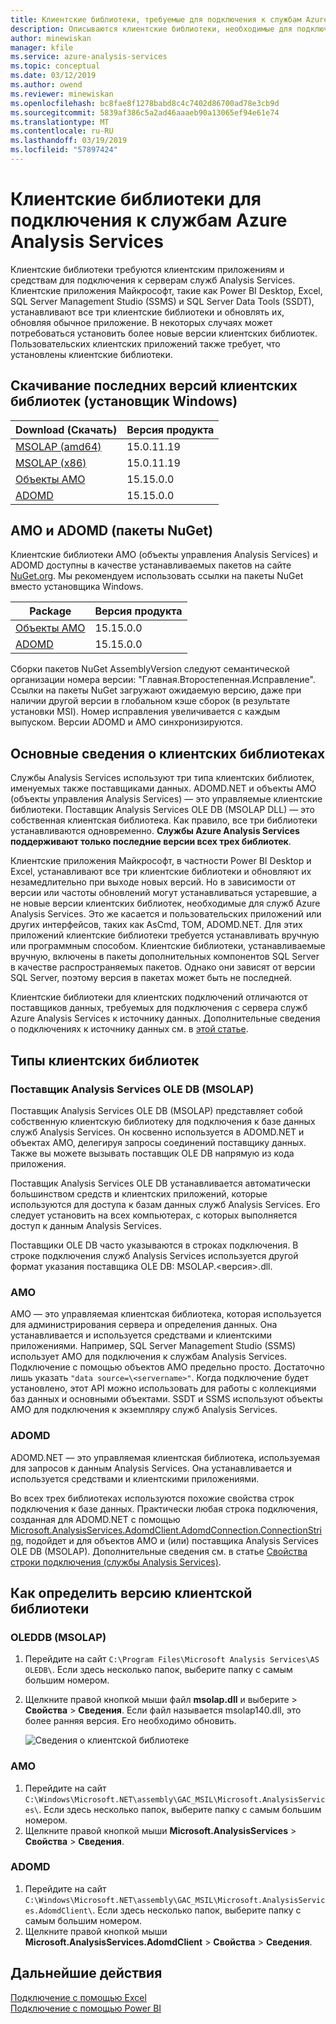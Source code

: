 ```yaml
---
title: Клиентские библиотеки, требуемые для подключения к службам Azure Analysis Services | Документы Майкрософт
description: Описываются клиентские библиотеки, необходимые для подключения клиентских приложений и средств к службам Azure Analysis Services
author: minewiskan
manager: kfile
ms.service: azure-analysis-services
ms.topic: conceptual
ms.date: 03/12/2019
ms.author: owend
ms.reviewer: minewiskan
ms.openlocfilehash: bc8fae8f1278babd8c4c7402d86700ad78e3cb9d
ms.sourcegitcommit: 5839af386c5a2ad46aaaeb90a13065ef94e61e74
ms.translationtype: MT
ms.contentlocale: ru-RU
ms.lasthandoff: 03/19/2019
ms.locfileid: "57897424"
---
```

# <a name="client-libraries-for-connecting-to-azure-analysis-services"></a>Клиентские библиотеки для подключения к службам Azure Analysis Services

Клиентские библиотеки требуются клиентским приложениям и средствам для подключения к серверам служб Analysis Services. Клиентские приложения Майкрософт, такие как Power BI Desktop, Excel, SQL Server Management Studio (SSMS) и SQL Server Data Tools (SSDT), устанавливают все три клиентские библиотеки и обновлять их, обновляя обычное приложение. В некоторых случаях может потребоваться установить более новые версии клиентских библиотек. Пользовательских клиентских приложений также требует, что установлены клиентские библиотеки.

## <a name="download-the-latest-client-libraries-windows-installer"></a>Скачивание последних версий клиентских библиотек (установщик Windows)  

|Download (Скачать)  |Версия продукта  | 
|---------|---------|
|[MSOLAP (amd64)](https://go.microsoft.com/fwlink/?linkid=829576)    |    15.0.11.19    |
|[MSOLAP (x86)](https://go.microsoft.com/fwlink/?linkid=829575)     |    15.0.11.19      |
|[Объекты AMO](https://go.microsoft.com/fwlink/?linkid=829578)     |   15.15.0.0    |
|[ADOMD](https://go.microsoft.com/fwlink/?linkid=829577)     |    15.15.0.0     |

## <a name="amo-and-adomd-nuget-packages"></a>AMO и ADOMD (пакеты NuGet)

Клиентские библиотеки AMO (объекты управления Analysis Services) и ADOMD доступны в качестве устанавливаемых пакетов на сайте [NuGet.org](https://www.nuget.org/). Мы рекомендуем использовать ссылки на пакеты NuGet вместо установщика Windows. 

|Package  | Версия продукта  | 
|---------|---------|
|[Объекты AMO](https://www.nuget.org/packages/Microsoft.AnalysisServices.retail.amd64/)    |    15.15.0.0     |
|[ADOMD](https://www.nuget.org/packages/Microsoft.AnalysisServices.AdomdClient.retail.amd64/)     |   15.15.0.0      |

Сборки пакетов NuGet AssemblyVersion следуют семантической организации номера версии: "Главная.Второстепенная.Исправление". Ссылки на пакеты NuGet загружают ожидаемую версию, даже при наличии другой версии в глобальном кэше сборок (в результате установки MSI). Номер исправления увеличивается с каждым выпуском. Версии ADOMD и AMO синхронизируются.

## <a name="understanding-client-libraries"></a>Основные сведения о клиентских библиотеках

Службы Analysis Services используют три типа клиентских библиотек, именуемых также поставщиками данных. ADOMD.NET и объекты AMO (объекты управления Analysis Services) — это управляемые клиентские библиотеки. Поставщик Analysis Services OLE DB (MSOLAP DLL) — это собственная клиентская библиотека. Как правило, все три библиотеки устанавливаются одновременно. **Службы Azure Analysis Services поддерживают только последние версии всех трех библиотек**. 

Клиентские приложения Майкрософт, в частности Power BI Desktop и Excel, устанавливают все три клиентские библиотеки и обновляют их незамедлительно при выходе новых версий. Но в зависимости от версии или частоты обновлений могут устанавливаться устаревшие, а не новые версии клиентских библиотек, необходимые для служб Azure Analysis Services. Это же касается и пользовательских приложений или других интерфейсов, таких как AsCmd, TOM, ADOMD.NET. Для этих приложений клиентские библиотеки требуется устанавливать вручную или программным способом. Клиентские библиотеки, устанавливаемые вручную, включены в пакеты дополнительных компонентов SQL Server в качестве распространяемых пакетов. Однако они зависят от версии SQL Server, поэтому версия в пакетах может быть не последней.  

Клиентские библиотеки для клиентских подключений отличаются от поставщиков данных, требуемых для подключения с сервера служб Azure Analysis Services к источнику данных. Дополнительные сведения о подключениях к источнику данных см. в [этой статье](analysis-services-datasource.md).

## <a name="client-library-types"></a>Типы клиентских библиотек

### <a name="analysis-services-ole-db-provider-msolap"></a>Поставщик Analysis Services OLE DB (MSOLAP) 

 Поставщик Analysis Services OLE DB (MSOLAP) представляет собой собственную клиентскую библиотеку для подключения к базе данных служб Analysis Services. Он косвенно используется в ADOMD.NET и объектах AMO, делегируя запросы соединений поставщику данных. Также вы можете вызывать поставщик OLE DB напрямую из кода приложения.  
  
 Поставщик Analysis Services OLE DB устанавливается автоматически большинством средств и клиентских приложений, которые используются для доступа к базам данных служб Analysis Services. Его следует установить на всех компьютерах, с которых выполняется доступ к данным Analysis Services.  
  
 Поставщики OLE DB часто указываются в строках подключения. В строке подключения служб Analysis Services используется другой формат указания поставщика OLE DB: MSOLAP.\<версия>.dll.

### <a name="amo"></a>AMO  

 AMO — это управляемая клиентская библиотека, которая используется для администрирования сервера и определения данных. Она устанавливается и используется средствами и клиентскими приложениями. Например, SQL Server Management Studio (SSMS) использует AMO для подключения к службам Analysis Services. Подключение с помощью объектов AMO предельно просто. Достаточно лишь указать `"data source=\<servername>"`. Когда подключение будет установлено, этот API можно использовать для работы с коллекциями баз данных и основными объектами. SSDT и SSMS используют объекты AMO для подключения к экземпляру служб Analysis Services.  

  
### <a name="adomd"></a>ADOMD

 ADOMD.NET — это управляемая клиентская библиотека, используемая для запросов к данным Analysis Services. Она устанавливается и используется средствами и клиентскими приложениями. 
  
 Во всех трех библиотеках используются похожие свойства строк подключения к базе данных. Практически любая строка подключения, созданная для ADOMD.NET с помощью [Microsoft.AnalysisServices.AdomdClient.AdomdConnection.ConnectionString](https://msdn.microsoft.com/library/microsoft.analysisservices.adomdclient.adomdconnection.connectionstring.aspx), подойдет и для объектов AMO и (или) поставщика Analysis Services OLE DB (MSOLAP). Дополнительные сведения см. в статье [Свойства строки подключения (службы Analysis Services)](https://docs.microsoft.com/sql/analysis-services/instances/connection-string-properties-analysis-services).  

  
##  <a name="bkmk_LibUpdate"></a>Как определить версию клиентской библиотеки   
  
### <a name="oleddb-msolap"></a>OLEDDB (MSOLAP)  
  
1.  Перейдите на сайт `C:\Program Files\Microsoft Analysis Services\AS OLEDB\`. Если здесь несколько папок, выберите папку с самым большим номером.
  
2.  Щелкните правой кнопкой мыши файл **msolap.dll** и выберите  > **Свойства** > **Сведения**. Если файл называется msolap140.dll, это более ранняя версия. Его необходимо обновить.
    
    ![Сведения о клиентской библиотеке](media/analysis-services-data-providers/aas-msolap-details.png)
    
  
### <a name="amo"></a>AMO

1. Перейдите на сайт `C:\Windows\Microsoft.NET\assembly\GAC_MSIL\Microsoft.AnalysisServices\`. Если здесь несколько папок, выберите папку с самым большим номером.
2. Щелкните правой кнопкой мыши **Microsoft.AnalysisServices** > **Свойства** > **Сведения**.  

### <a name="adomd"></a>ADOMD

1. Перейдите на сайт `C:\Windows\Microsoft.NET\assembly\GAC_MSIL\Microsoft.AnalysisServices.AdomdClient\`. Если здесь несколько папок, выберите папку с самым большим номером.
2. Щелкните правой кнопкой мыши **Microsoft.AnalysisServices.AdomdClient** > **Свойства** > **Сведения**.  


## <a name="next-steps"></a>Дальнейшие действия
[Подключение с помощью Excel](analysis-services-connect-excel.md)    
[Подключение с помощью Power BI](analysis-services-connect-pbi.md)
